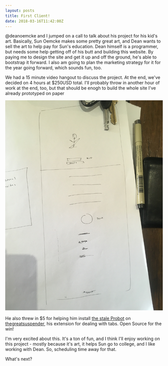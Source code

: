 ```yaml
---
layout: posts
title: First Client!
date: 2018-03-16T11:42:00Z
---
```


@deanoemcke and I jumped on a call to talk about his project for his kid's art. Basically, Sun Oemcke makes some pretty great art, and Dean wants to sell the art to help pay for Sun's education. Dean himself is a programmer, but needs some help getting off of his butt and building this website. By paying me to design the site and get it up and off the ground, he's able to bootstrap it forward. I also am going to plan the marketing strategy for it for the year going forward, which sounds fun, too.

We had a 15 minute video hangout to discuss the project. At the end, we've decided on 4 hours at $250USD total. I'll probably throw in another hour of work at the end, too, but that should be enogh to build the whole site I've already prototyped on paper

![Prototype](img/prototype.png)

He also threw in $5 for helping him install [the stale Probot](https://probot.github.io/apps/stale/) on [thegreatsuspender](https://github.com/deanoemcke/thegreatsuspender), his extension for dealing with tabs. Open Source for the win!

I'm very excited about this. It's a ton of fun, and I think I'll enjoy working on this project - mostly because it's art, it helps Sun go to college, and I like working with Dean. So, scheduling time away for that.

What's next?
